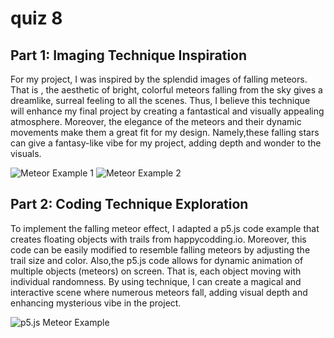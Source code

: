 # quiz 8
## Part 1: Imaging Technique Inspiration

For my project, I was inspired by the splendid images of falling meteors. That is , the aesthetic of bright, colorful meteors falling from the sky gives a dreamlike, surreal feeling to all the scenes. Thus, I believe this technique will enhance my final project by creating a fantastical and visually appealing atmosphere. Moreover, the elegance of the meteors and their dynamic movements make them a great fit for my design. Namely,these falling stars can give a fantasy-like vibe for my project, adding depth and wonder to the visuals.

![Meteor Example 1](https://github.com/xiaoy0919/xiyu0585_9103_tut9/blob/main/p5_project/assests/p1.png)
![Meteor Example 2](https://github.com/xiaoy0919/xiyu0585_9103_tut9/blob/main/p5_project/assests/p2.png)

##  Part 2: Coding Technique Exploration

To implement the falling meteor effect, I adapted a p5.js code example that creates floating objects with trails from happycodding.io. Moreover, this code can be easily modified to resemble falling meteors by adjusting the trail size and color. Also,the p5.js code allows for dynamic animation of multiple objects (meteors) on screen. That is, each object moving with individual randomness. By using  technique, I can create a magical and interactive scene where numerous meteors fall, adding visual depth and enhancing mysterious vibe in the project.

![p5.js Meteor Example]([path-to-your-p5js-output](https://happycoding.io/tutorials/p5js/creating-classes/ghosts))


